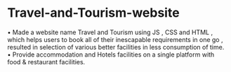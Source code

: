 # Travel-and-Tourism-website
•	Made a website name Travel and Tourism using JS , CSS and HTML , which helps users to book all of their inescapable requirements in one go , resulted in selection of various better facilities in less consumption of time.
•	Provide accommodation and Hotels facilities on a single platform with food & restaurant facilities.

